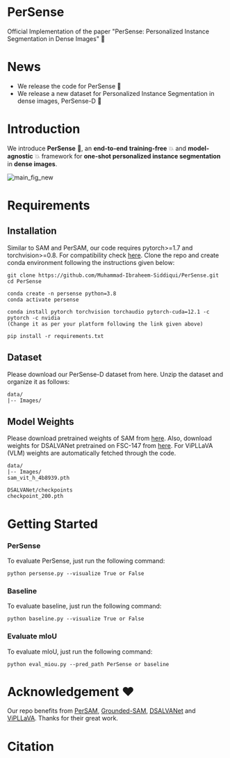 # PerSense
Official Implementation of the paper "PerSense: Personalized Instance Segmentation in Dense Images" 🚩
# News
* We release the code for PerSense 🚀
* We release a new dataset for Personalized Instance Segmentation in dense images, PerSense-D 🚀
# Introduction
We introduce **PerSense** 🚀, an **end-to-end** **training-free** 💥 and **model-agnostic** 💥 framework for **one-shot personalized instance segmentation** in **dense images**. 



![main_fig_new](https://github.com/Muhammad-Ibraheem-Siddiqui/PerSense/assets/142812051/6dd1a7df-2991-4570-8a9b-5ab903b6266a)

# Requirements

## Installation
Similar to SAM and PerSAM, our code requires pytorch>=1.7 and torchvision>=0.8. For compatibility check [here](https://pytorch.org/get-started/locally/).
Clone the repo and create conda environment following the instructions given below:

    git clone https://github.com/Muhammad-Ibraheem-Siddiqui/PerSense.git
    cd PerSense

    conda create -n persense python=3.8
    conda activate persense

    conda install pytorch torchvision torchaudio pytorch-cuda=12.1 -c pytorch -c nvidia 
    (Change it as per your platform following the link given above)

    pip install -r requirements.txt

## Dataset
Please download our PerSense-D dataset from here. Unzip the dataset and organize it as follows:

    data/
    |-- Images/

## Model Weights
Please download pretrained weights of SAM from [here](https://dl.fbaipublicfiles.com/segment_anything/sam_vit_h_4b8939.pth).
Also, download weights for DSALVANet pretrained on FSC-147 from [here](https://drive.google.com/file/d/1julzH9MJSK1xTGchb1r0CXdZ2wzF5-Kp/view?usp=drive_link). For ViPLLaVA (VLM) weights are automatically fetched through the code.

    data/
    |-- Images/
    sam_vit_h_4b8939.pth

    DSALVANet/checkpoints
    checkpoint_200.pth

# Getting Started

### PerSense
To evaluate PerSense, just run the following command: 

    python persense.py --visualize True or False

### Baseline
To evaluate baseline, just run the following command:

    python baseline.py --visualize True or False

### Evaluate mIoU
To evaluate mIoU, just run the following command:

    python eval_miou.py --pred_path PerSense or baseline

# Acknowledgement ❤️
Our repo benefits from [PerSAM](https://github.com/ZrrSkywalker/Personalize-SAM/tree/main?tab=readme-ov-file), [Grounded-SAM](https://github.com/IDEA-Research/Grounded-Segment-Anything), [DSALVANet](https://github.com/kadvinj/DSALVANet?tab=readme-ov-file) and [ViPLLaVA](https://github.com/WisconsinAIVision/ViP-LLaVA/tree/main). Thanks for their great work.

# Citation



